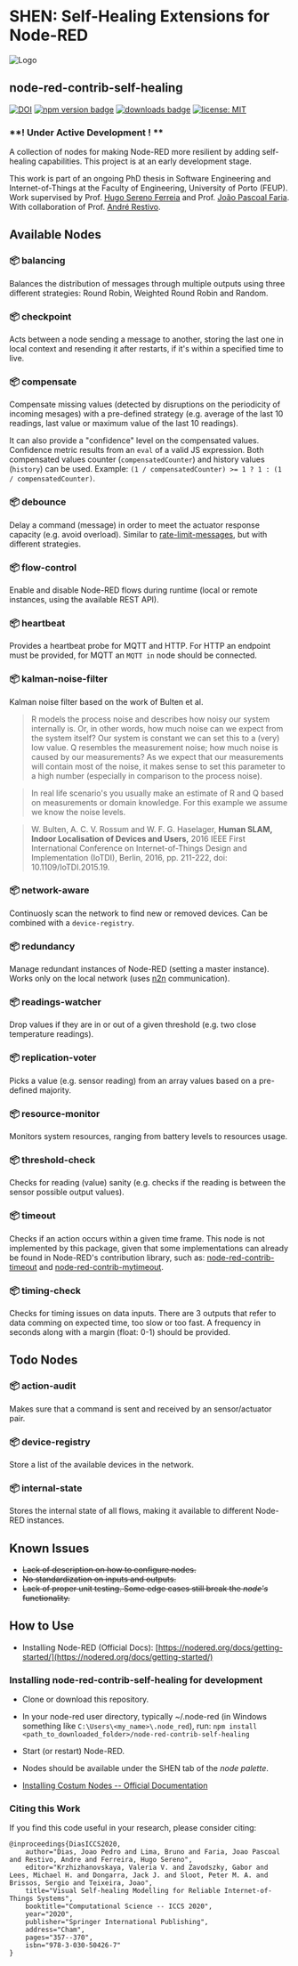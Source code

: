 # SHEN: Self-Healing Extensions for Node-RED

![Logo](https://i.imgur.com/AynqSQm.png)

## node-red-contrib-self-healing

[![DOI](https://zenodo.org/badge/doi/10.1007/978-3-030-50426-7_27.svg)](http://dx.doi.org/10.1007/978-3-030-50426-7_27)
[![npm version badge](https://img.shields.io/npm/v/node-red-contrib-self-healing.svg)](https://www.npmjs.org/package/node-red-contrib-self-healing)
[![downloads badge](https://img.shields.io/npm/dm/node-red-contrib-self-healing.svg)](https://www.npmjs.com/package/node-red-contrib-self-healing)
[![license: MIT](https://img.shields.io/badge/License-MIT-yellow.svg)](https://opensource.org/licenses/MIT)

### **! Under Active Development ! **

A collection of nodes for making Node-RED more resilient by adding self-healing capabilities. This project is at an early development stage.

This work is part of an ongoing PhD thesis in Software Engineering and Internet-of-Things at the Faculty of Engineering, University of Porto (FEUP). Work supervised by Prof. [Hugo Sereno Ferreia](http://hugosereno.eu/) and Prof. [João Pascoal Faria](https://sigarra.up.pt/feup/en/FUNC_GERAL.FORMVIEW?P_CODIGO=210006). With collaboration of Prof. [André Restivo](https://web.fe.up.pt/~arestivo/page/).

## Available Nodes

### :package: balancing

Balances the distribution of messages through multiple outputs using three different strategies: Round Robin, Weighted Round Robin and Random.

### :package: checkpoint

Acts between a node sending a message to another, storing the last one in local context and resending it after restarts, if it's within a specified time to live.

### :package: compensate

Compensate missing values (detected by disruptions on the periodicity of incoming mesages) with a pre-defined strategy (e.g. average of the last 10 readings, last value or maximum value of the last 10 readings).

It can also provide a "confidence" level on the compensated values. Confidence metric results from an `eval` of a valid JS expression. Both compensated values counter (`compensatedCounter`) and history values (`history`) can be used. Example: `(1 / compensatedCounter) >= 1 ? 1 : (1 / compensatedCounter)`.

### :package: debounce

Delay a command (message) in order to meet the actuator response capacity (e.g. avoid overload). Similar to [rate-limit-messages](https://cookbook.nodered.org/basic/rate-limit-messages), but with different strategies.

### :package: flow-control

Enable and disable Node-RED flows during runtime (local or remote instances, using the available REST API).

### :package: heartbeat

Provides a heartbeat probe for MQTT and HTTP. For HTTP an endpoint must be provided, for MQTT an `MQTT in` node should be connected.

### :package: kalman-noise-filter

Kalman noise filter based on the work of Bulten et al.

> R models the process noise and describes how noisy our system internally is. Or, in other words, how much noise can we expect from the system itself? Our system is constant we can set this to a (very) low value. Q resembles the measurement noise; how much noise is caused by our measurements? As we expect that our measurements will contain most of the noise, it makes sense to set this parameter to a high number (especially in comparison to the process noise).

> In real life scenario's you usually make an estimate of R and Q based on measurements or domain knowledge. For this example we assume we know the noise levels.

> W. Bulten, A. C. V. Rossum and W. F. G. Haselager, **Human SLAM, Indoor Localisation of Devices and Users,** 2016 IEEE First International Conference on Internet-of-Things Design and Implementation (IoTDI), Berlin, 2016, pp. 211-222, doi: 10.1109/IoTDI.2015.19.

### :package: network-aware

Continuosly scan the network to find new or removed devices. Can be combined with a `device-registry`.

### :package: redundancy

Manage redundant instances of Node-RED (setting a master instance). Works only on the local network (uses [n2n](https://flows.nodered.org/node/node-red-contrib-n2n) communication).

### :package: readings-watcher

Drop values if they are in or out of a given threshold (e.g. two close temperature readings).

### :package: replication-voter

Picks a value (e.g. sensor reading) from an array values based on a pre-defined majority.

### :package: resource-monitor

Monitors system resources, ranging from battery levels to resources usage.

### :package: threshold-check

Checks for reading (value) sanity (e.g. checks if the reading is between the sensor possible output values).

### :package: timeout

Checks if an action occurs within a given time frame. This node is not implemented by this package, given that some implementations can already be found in Node-RED's contribution library, such as: [node-red-contrib-timeout](https://flows.nodered.org/node/node-red-contrib-timeout) and [node-red-contrib-mytimeout](https://flows.nodered.org/node/node-red-contrib-mytimeout).

### :package: timing-check

Checks for timing issues on data inputs. There are 3 outputs that refer to data comming on expected time, too slow or too fast. A frequency in seconds along with a margin (float: 0-1) should be provided.

## Todo Nodes

### :package: action-audit

Makes sure that a command is sent and received by an sensor/actuator pair.

### :package: device-registry

Store a list of the available devices in the network.

### :package: internal-state

Stores the internal state of all flows, making it available to different Node-RED instances.

## Known Issues

- ~~Lack of description on how to configure nodes.~~
- ~~No standardization on inputs and outputs.~~
- ~~Lack of proper unit testing. Some edge cases still break the _node's_ functionality.~~

## How to Use

- Installing Node-RED (Official Docs): [https://nodered.org/docs/getting-started/](https://nodered.org/docs/getting-started/)

### Installing node-red-contrib-self-healing for development

- Clone or download this repository.
- In your node-red user directory, typically ~/.node-red (in Windows something like `C:\Users\<my_name>\.node_red`), run: `npm install <path_to_downloaded_folder>/node-red-contrib-self-healing`
- Start (or restart) Node-RED.
- Nodes should be available under the SHEN tab of the _node palette_.

- [Installing Costum Nodes -- Official Documentation](https://nodered.org/docs/creating-nodes/first-node#testing-your-node-in-node-red)

### Citing this Work

If you find this code useful in your research, please consider citing:

    @inproceedings{DiasICCS2020,
        author="Dias, Joao Pedro and Lima, Bruno and Faria, Joao Pascoal and Restivo, Andre and Ferreira, Hugo Sereno",
        editor="Krzhizhanovskaya, Valeria V. and Zavodszky, Gabor and Lees, Michael H. and Dongarra, Jack J. and Sloot, Peter M. A. and Brissos, Sergio and Teixeira, Joao",
        title="Visual Self-healing Modelling for Reliable Internet-of-Things Systems",
        booktitle="Computational Science -- ICCS 2020",
        year="2020",
        publisher="Springer International Publishing",
        address="Cham",
        pages="357--370",
        isbn="978-3-030-50426-7"
    }
